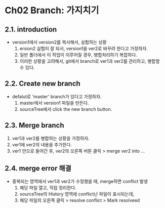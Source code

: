 
# Ch02 Branch: 가지치기

## 2.1. introduction
* version1에서 version2를 복사해서, 실험하는 상황
  1. ersion2 실험이 잘 되서, version1을 ver2로 바꾸려 한다고 가정하자.
  2. 일반 폴더에서 이 작업이 이루어질 경우, 병합처리하기 복잡하다.
  3. 이러한 상황을 고려해서, git에서 branch로 ver1과 ver2를 관리하고, 병합할 수 있다.

## 2.2. Create new branch
* defalut로 'master' branch가 있다고 가정하자.
  1. master에서 version1 파일을 만든다.
  2. sourceTree에서 click the new branch button.

## 2.3. Merge branch
  1. ver1과 ver2를 병합하는 상황을 가정하자.
  2. ver1에 ver2의 내용을 추가한다.
  3. ver1 안으로 들어간 후, ver2의 오른쪽 버튼 클릭 > merge ver2 into ... 
  
## 2.4. merge error 해결
* 중복되는 영역에서 ver1과 ver2가 수정했을 때, merge하면 conflict 발생
  1. 해당 파일 열고, 직접 정리한다.
  2. sourceTree의 History 영역에 conflict난 파일이 표시되는데,
  3. 해당 파일의 오른쪽 클릭 > resolve conflict > Mark resolveed 
